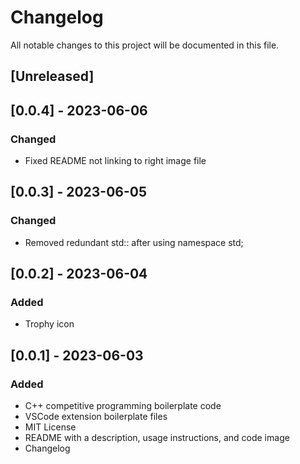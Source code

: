 # Changelog

All notable changes to this project will be documented in this file.

## [Unreleased]

## [0.0.4] - 2023-06-06

### Changed

- Fixed README not linking to right image file

## [0.0.3] - 2023-06-05

### Changed

- Removed redundant std:: after using namespace std;

## [0.0.2] - 2023-06-04

### Added

- Trophy icon

## [0.0.1] - 2023-06-03

### Added

- C++ competitive programming boilerplate code
- VSCode extension boilerplate files
- MIT License
- README with a description, usage instructions, and code image
- Changelog